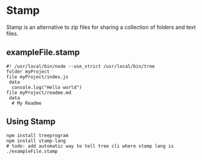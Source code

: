 # Stamp

Stamp is an alternative to zip files for sharing a collection of folders and text files.

## exampleFile.stamp

    #! /usr/local/bin/node --use_strict /usr/local/bin/tree
    folder myProject
    file myProject/index.js
     data
      console.log("Hello world")
    file myProject/readme.md
     data
      # My Readme

## Using Stamp

    npm install treeprogram
    npm install stamp-lang
    # todo: add automatic way to tell tree cli where stamp lang is
    ./exampleFile.stamp

